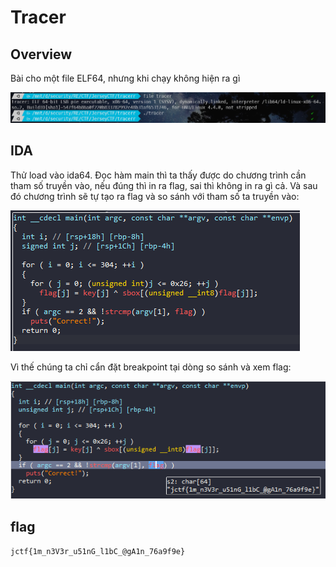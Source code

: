 # Tracer

## Overview

Bài cho một file ELF64, nhưng khi chạy không hiện ra gì

![file.png](./img/file.png)

## IDA

Thử load vào ida64. Đọc hàm main thì ta thấy được do chương trình cần tham số truyền vào, nếu đúng thì in ra flag, sai thì không in ra gì cả. Và sau đó chương trình sẽ tự tạo ra flag và so sánh với tham số ta truyền vào: 

![main.png](./img/main.png)

Vì thế chúng ta chỉ cẩn đặt breakpoint tại dòng so sánh và xem flag:

![flag.png](./img/flag.png)

## flag
`jctf{1m_n3V3r_u51nG_l1bC_@gA1n_76a9f9e}`

